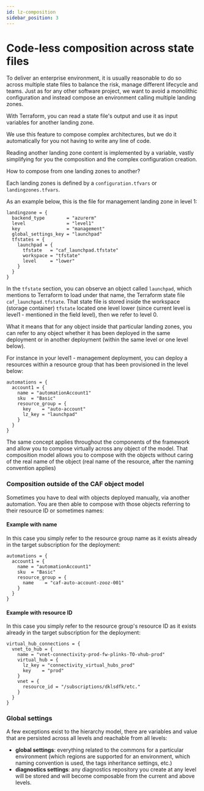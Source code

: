 ```yaml
---
id: lz-composition
sidebar_position: 3
---
```


# Code-less composition across state files

To deliver an enterprise environment, it is usually reasonable to do so across multiple state files to balance the risk, manage different lifecycle and teams. Just as for any other software project, we want to avoid a monolithic configuration and instead compose an environment calling multiple landing zones.

With Terraform, you can read a state file's output and use it as input variables for another landing zone.

We use this feature to compose complex architectures, but we do it automatically for you not having to write any line of code.

Reading another landing zone content is implemented by a variable, vastly simplifying for you the composition and the complex configuration creation.

How to compose from one landing zones to another?

Each landing zones is defined by a ```configuration.tfvars``` or ```landingzones.tfvars```.

As an example below, this is the file for management landing zone in level 1:

```hcl
landingzone = {
  backend_type        = "azurerm"
  level               = "level1"
  key                 = "management"
  global_settings_key = "launchpad"
  tfstates = {
    launchpad = {
      tfstate   = "caf_launchpad.tfstate"
      workspace = "tfstate"
      level     = "lower"
    }
  }
}
```

In the ```tfstate``` section, you can observe an object called ```launchpad```, which mentions to Terraform to load under that name, the Terraform state file ```caf_launchpad.tfstate```. That state file is stored inside the workspace (storage container) ```tfstate``` located one level lower (since current level is level1 - mentioned in the field level), then we refer to level 0.

What it means that for any object inside that particular landing zones, you can refer to any object whether it has been deployed in the same deployment or in another deployment (within the same level or one level below).

For instance in your level1 - management deployment, you can deploy a resources within a resource group that has been provisioned in the level below:

```hcl
automations = {
  account1 = {
    name = "automationAccount1"
    sku  = "Basic"
    resource_group = {
      key    = "auto-account"
      lz_key = "launchpad"
    }
  }
}
```

The same concept applies throughout the components of the framework and allow you to compose virtually across any object of the model. That composition model allows you to compose with the objects without caring of the real name of the object (real name of the resource, after the naming convention applies)

### Composition outside of the CAF object model

Sometimes you have to deal with objects deployed manually, via another automation. You are then able to compose with those objects referring to their resource ID or sometimes names:

#### Example with name

In this case you simply refer to the resource group name as it exists already in the target subscription for the deployment:

```hcl
automations = {
  account1 = {
    name = "automationAccount1"
    sku  = "Basic"
    resource_group = {
      name    = "caf-auto-account-zooz-001"
    }
  }
}
```

#### Example with resource ID

In this case you simply refer to the resource group's resource ID as it exists already in the target subscription for the deployment:

```hcl
virtual_hub_connections = {
  vnet_to_hub = {
    name = "vnet-connectivity-prod-fw-plinks-TO-vhub-prod"
    virtual_hub = {
      lz_key = "connectivity_virtual_hubs_prod"
      key    = "prod"
    }
    vnet = {
      resource_id = "/subscriptions/dklsdfk/etc."
    }
  }
}
```
### Global settings

A few exceptions exist to the hierarchy model, there are variables and value that are persisted across all levels and reachable from all levels:

* **global settings**: everything related to the commons for a particular environment (which regions are supported for an environment, which naming convention is used, the tags inheritance settings, etc.)
* **diagnostics settings**: any diagnostics repository you create at any level will be stored and will become composable from the current and above levels.
